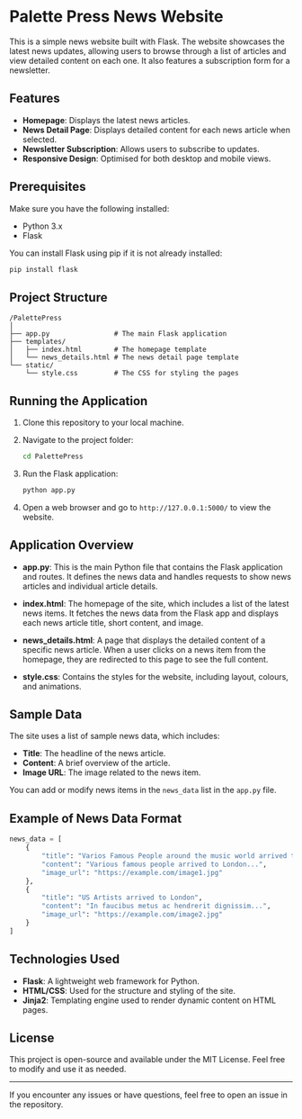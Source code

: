 # Palette Press News Website

This is a simple news website built with Flask. The website showcases the latest news updates, allowing users to browse through a list of articles and view detailed content on each one. It also features a subscription form for a newsletter.

## Features

- **Homepage**: Displays the latest news articles.
- **News Detail Page**: Displays detailed content for each news article when selected.
- **Newsletter Subscription**: Allows users to subscribe to updates.
- **Responsive Design**: Optimised for both desktop and mobile views.

## Prerequisites

Make sure you have the following installed:

- Python 3.x
- Flask

You can install Flask using pip if it is not already installed:

```bash
pip install flask
```

## Project Structure

```plaintext
/PalettePress
│
├── app.py                # The main Flask application
├── templates/
│   ├── index.html        # The homepage template
│   └── news_details.html # The news detail page template
└── static/
    └── style.css         # The CSS for styling the pages
```

## Running the Application

1. Clone this repository to your local machine.
   
2. Navigate to the project folder:

   ```bash
   cd PalettePress
   ```

3. Run the Flask application:

   ```bash
   python app.py
   ```

4. Open a web browser and go to `http://127.0.0.1:5000/` to view the website.

## Application Overview

- **app.py**: This is the main Python file that contains the Flask application and routes. It defines the news data and handles requests to show news articles and individual article details.

- **index.html**: The homepage of the site, which includes a list of the latest news items. It fetches the news data from the Flask app and displays each news article title, short content, and image.

- **news_details.html**: A page that displays the detailed content of a specific news article. When a user clicks on a news item from the homepage, they are redirected to this page to see the full content.

- **style.css**: Contains the styles for the website, including layout, colours, and animations.

## Sample Data

The site uses a list of sample news data, which includes:

- **Title**: The headline of the news article.
- **Content**: A brief overview of the article.
- **Image URL**: The image related to the news item.

You can add or modify news items in the `news_data` list in the `app.py` file.

## Example of News Data Format

```python
news_data = [
    {
        "title": "Varios Famous People around the music world arrived to london!",
        "content": "Various famous people arrived to London...",
        "image_url": "https://example.com/image1.jpg"
    },
    {
        "title": "US Artists arrived to London",
        "content": "In faucibus metus ac hendrerit dignissim...",
        "image_url": "https://example.com/image2.jpg"
    }
]
```

## Technologies Used

- **Flask**: A lightweight web framework for Python.
- **HTML/CSS**: Used for the structure and styling of the site.
- **Jinja2**: Templating engine used to render dynamic content on HTML pages.

## License

This project is open-source and available under the MIT License. Feel free to modify and use it as needed.

---

If you encounter any issues or have questions, feel free to open an issue in the repository.
